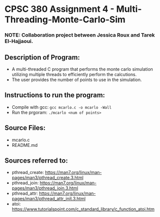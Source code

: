 # CPSC 380 Assignment 4 - Multi-Threading-Monte-Carlo-Sim

### NOTE: Collaboration project between Jessica Roux and Tarek El-Hajjaoui.

## Description of Program:
- A multi-threaded C program that performs the monte carlo simulation utilizing multiple threads to efficiently perform the calcutions.
- The user provides the number of points to use in the simulation.

## Instructions to run the program:
- Compile with gcc:
        ```
        gcc mcarlo.c -o mcarlo -Wall
        ```
- Run the prgoram:
        ```
        ./mcarlo <num of points>
        ```

## Source Files:
- mcarlo.c
- README.md


## Sources referred to:
- pthread_create: https://man7.org/linux/man-pages/man3/pthread_create.3.html
- pthread_join: https://man7.org/linux/man-pages/man3/pthread_join.3.html
- pthread_attr: https://man7.org/linux/man-pages/man3/pthread_attr_init.3.html
- atoi: https://www.tutorialspoint.com/c_standard_library/c_function_atoi.htm

